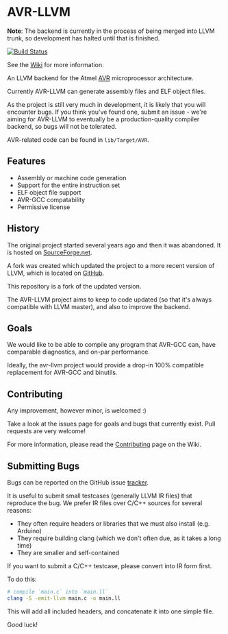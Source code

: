 # AVR-LLVM

**Note**: The backend is currently in the process of being merged into LLVM trunk, so development has halted until that is finished.

[![Build Status](https://travis-ci.org/avr-llvm/llvm.svg?branch=avr-support)](https://travis-ci.org/avr-llvm/llvm)

See the [Wiki](https://github.com/avr-llvm/llvm/wiki/Getting%20Started) for more information.

An LLVM backend for the Atmel [AVR](http://en.wikipedia.org/wiki/Atmel_AVR) microprocessor architecture.

Currently AVR-LLVM can generate assembly files and ELF object files.

As the project is still very much in development, it is likely that you will encounter bugs. If you think you've found one, submit an issue - we're aiming for AVR-LLVM to eventually be
a production-quality compiler backend, so bugs will not be tolerated.

AVR-related code can be found in `lib/Target/AVR`.

## Features

* Assembly or machine code generation
* Support for the entire instruction set
* ELF object file support
* AVR-GCC compatability
* Permissive license

## History

The original project started several years ago and then it was abandoned. It is hosted on [SourceForge.net](http://sourceforge.net/projects/avr-llvm).

A fork was created which updated the project to a more recent version of LLVM, which is located on [GitHub](https://github.com/sushihangover/llvm-avr).

This repository is a fork of the updated version.

The AVR-LLVM project aims to keep to code updated (so that it's always compatible with LLVM master), and also to improve the backend.

## Goals

We would like to be able to compile any program that AVR-GCC can, have comparable diagnostics, and on-par performance.

Ideally, the avr-llvm project would provide a drop-in 100% compatible replacement for AVR-GCC and binutils.

## Contributing

Any improvement, however minor, is welcomed :)

Take a look at the issues page for goals and bugs that currently exist. Pull requests are very welcome!

For more information, please read the [Contributing](https://github.com/avr-llvm/llvm/wiki/Contributing) page on the Wiki.

## Submitting Bugs

Bugs can be reported on the GitHub issue [tracker](https://github.com/avr-llvm/llvm/issues).

It is useful to submit small testcases (generally LLVM IR files) that reproduce the bug. We prefer IR files over
C/C++ sources for several reasons:

* They often require headers or libraries that we must also install (e.g. Arduino)
* They require building clang (which we don't often due, as it takes a long time)
* They are smaller and self-contained

If you want to submit a C/C++ testcase, please convert into IR form first.

To do this:
``` bash
# compile `main.c` into `main.ll`
clang -S -emit-llvm main.c -o main.ll
```

This will add all included headers, and concatenate it into one simple file.

Good luck!

